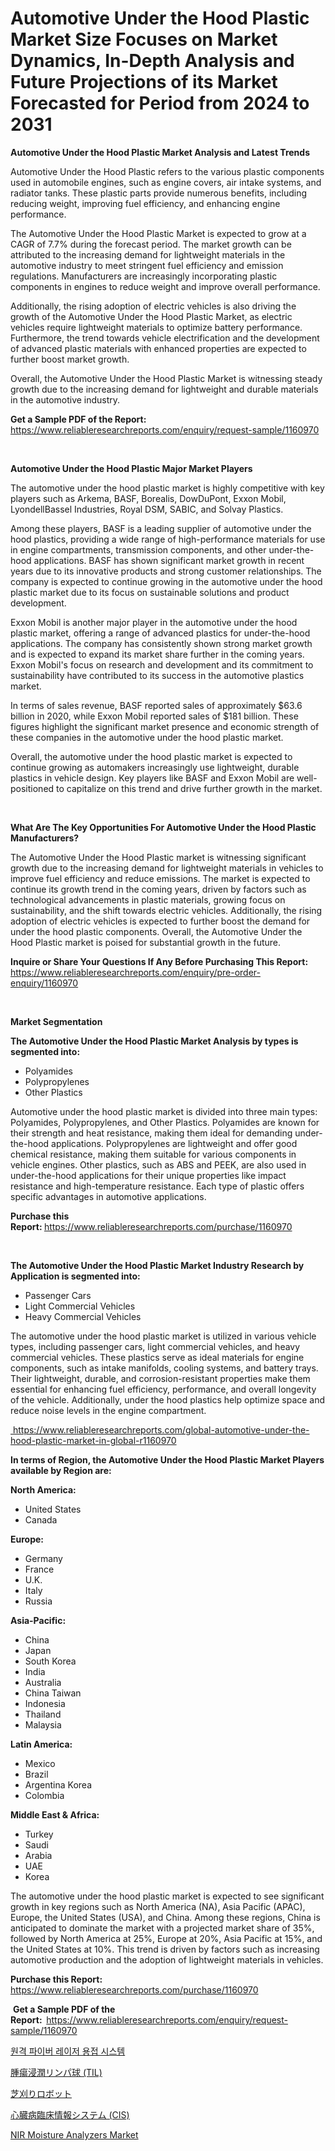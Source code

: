 <p><h1>Automotive Under the Hood Plastic Market Size Focuses on Market Dynamics, In-Depth Analysis and Future Projections of its Market Forecasted for Period from 2024 to 2031</h1></p><p><strong>Automotive Under the Hood Plastic Market Analysis and Latest Trends</strong></p>
<p><p>Automotive Under the Hood Plastic refers to the various plastic components used in automobile engines, such as engine covers, air intake systems, and radiator tanks. These plastic parts provide numerous benefits, including reducing weight, improving fuel efficiency, and enhancing engine performance.</p><p>The Automotive Under the Hood Plastic Market is expected to grow at a CAGR of 7.7% during the forecast period. The market growth can be attributed to the increasing demand for lightweight materials in the automotive industry to meet stringent fuel efficiency and emission regulations. Manufacturers are increasingly incorporating plastic components in engines to reduce weight and improve overall performance.</p><p>Additionally, the rising adoption of electric vehicles is also driving the growth of the Automotive Under the Hood Plastic Market, as electric vehicles require lightweight materials to optimize battery performance. Furthermore, the trend towards vehicle electrification and the development of advanced plastic materials with enhanced properties are expected to further boost market growth.</p><p>Overall, the Automotive Under the Hood Plastic Market is witnessing steady growth due to the increasing demand for lightweight and durable materials in the automotive industry.</p></p>
<p><strong>Get a Sample PDF of the Report:&nbsp;</strong> <a href="https://www.reliableresearchreports.com/enquiry/request-sample/1160970">https://www.reliableresearchreports.com/enquiry/request-sample/1160970</a></p>
<p>&nbsp;</p>
<p><strong>Automotive Under the Hood Plastic Major Market Players</strong></p>
<p><p>The automotive under the hood plastic market is highly competitive with key players such as Arkema, BASF, Borealis, DowDuPont, Exxon Mobil, LyondellBassel Industries, Royal DSM, SABIC, and Solvay Plastics. </p><p>Among these players, BASF is a leading supplier of automotive under the hood plastics, providing a wide range of high-performance materials for use in engine compartments, transmission components, and other under-the-hood applications. BASF has shown significant market growth in recent years due to its innovative products and strong customer relationships. The company is expected to continue growing in the automotive under the hood plastic market due to its focus on sustainable solutions and product development.</p><p>Exxon Mobil is another major player in the automotive under the hood plastic market, offering a range of advanced plastics for under-the-hood applications. The company has consistently shown strong market growth and is expected to expand its market share further in the coming years. Exxon Mobil's focus on research and development and its commitment to sustainability have contributed to its success in the automotive plastics market.</p><p>In terms of sales revenue, BASF reported sales of approximately $63.6 billion in 2020, while Exxon Mobil reported sales of $181 billion. These figures highlight the significant market presence and economic strength of these companies in the automotive under the hood plastic market.</p><p>Overall, the automotive under the hood plastic market is expected to continue growing as automakers increasingly use lightweight, durable plastics in vehicle design. Key players like BASF and Exxon Mobil are well-positioned to capitalize on this trend and drive further growth in the market.</p></p>
<p>&nbsp;</p>
<p><strong>What Are The Key Opportunities For Automotive Under the Hood Plastic Manufacturers?</strong></p>
<p><p>The Automotive Under the Hood Plastic market is witnessing significant growth due to the increasing demand for lightweight materials in vehicles to improve fuel efficiency and reduce emissions. The market is expected to continue its growth trend in the coming years, driven by factors such as technological advancements in plastic materials, growing focus on sustainability, and the shift towards electric vehicles. Additionally, the rising adoption of electric vehicles is expected to further boost the demand for under the hood plastic components. Overall, the Automotive Under the Hood Plastic market is poised for substantial growth in the future.</p></p>
<p><strong>Inquire or Share Your Questions If Any Before Purchasing This Report:</strong> <a href="https://www.reliableresearchreports.com/enquiry/pre-order-enquiry/1160970">https://www.reliableresearchreports.com/enquiry/pre-order-enquiry/1160970</a></p>
<p>&nbsp;</p>
<p><strong>Market Segmentation</strong></p>
<p><strong>The Automotive Under the Hood Plastic Market Analysis by types is segmented into:</strong></p>
<p><ul><li>Polyamides</li><li>Polypropylenes</li><li>Other Plastics</li></ul></p>
<p><p>Automotive under the hood plastic market is divided into three main types: Polyamides, Polypropylenes, and Other Plastics. Polyamides are known for their strength and heat resistance, making them ideal for demanding under-the-hood applications. Polypropylenes are lightweight and offer good chemical resistance, making them suitable for various components in vehicle engines. Other plastics, such as ABS and PEEK, are also used in under-the-hood applications for their unique properties like impact resistance and high-temperature resistance. Each type of plastic offers specific advantages in automotive applications.</p></p>
<p><strong>Purchase this Report:&nbsp;</strong><a href="https://www.reliableresearchreports.com/purchase/1160970">https://www.reliableresearchreports.com/purchase/1160970</a></p>
<p>&nbsp;</p>
<p><strong>The Automotive Under the Hood Plastic Market Industry Research by Application is segmented into:</strong></p>
<p><ul><li>Passenger Cars</li><li>Light Commercial Vehicles</li><li>Heavy Commercial Vehicles</li></ul></p>
<p><p>The automotive under the hood plastic market is utilized in various vehicle types, including passenger cars, light commercial vehicles, and heavy commercial vehicles. These plastics serve as ideal materials for engine components, such as intake manifolds, cooling systems, and battery trays. Their lightweight, durable, and corrosion-resistant properties make them essential for enhancing fuel efficiency, performance, and overall longevity of the vehicle. Additionally, under the hood plastics help optimize space and reduce noise levels in the engine compartment.</p></p>
<p><a href="https://www.reliableresearchreports.com/global-automotive-under-the-hood-plastic-market-in-global-r1160970">&nbsp;https://www.reliableresearchreports.com/global-automotive-under-the-hood-plastic-market-in-global-r1160970</a></p>
<p><strong>In terms of Region, the Automotive Under the Hood Plastic Market Players available by Region are:</strong></p>
<p>
    <p> <strong> North America: </strong>
        <ul>
            <li>United States</li>
            <li>Canada</li>
        </ul>
        </p> 
    <p> <strong> Europe: </strong>
        <ul>
            <li>Germany</li>
            <li>France</li>
            <li>U.K.</li>
            <li>Italy</li>
            <li>Russia</li>
        </ul>
        </p> 
    <p> <strong> Asia-Pacific: </strong>
        <ul>
            <li>China</li>
            <li>Japan</li>
            <li>South Korea</li>
            <li>India</li>
            <li>Australia</li>
            <li>China Taiwan</li>
            <li>Indonesia</li>
            <li>Thailand</li>
            <li>Malaysia</li>
        </ul>
        </p> 
    <p> <strong> Latin America: </strong>
        <ul>
            <li>Mexico</li>
            <li>Brazil</li>
            <li>Argentina Korea</li>
            <li>Colombia</li>
        </ul>
        </p> 
    <p> <strong> Middle East & Africa: </strong>
        <ul>
            <li>Turkey</li>
            <li>Saudi</li>
            <li>Arabia</li>
            <li>UAE</li>
            <li>Korea</li>
        </ul>
    </p>
    </p>
<p><p>The automotive under the hood plastic market is expected to see significant growth in key regions such as North America (NA), Asia Pacific (APAC), Europe, the United States (USA), and China. Among these regions, China is anticipated to dominate the market with a projected market share of 35%, followed by North America at 25%, Europe at 20%, Asia Pacific at 15%, and the United States at 10%. This trend is driven by factors such as increasing automotive production and the adoption of lightweight materials in vehicles.</p></p>
<p><strong>Purchase this Report: </strong><a href="https://www.reliableresearchreports.com/purchase/1160970">https://www.reliableresearchreports.com/purchase/1160970</a></p>
<p>&nbsp;<strong>Get a Sample PDF of the Report:&nbsp;&nbsp;</strong><a href="https://www.reliableresearchreports.com/enquiry/request-sample/1160970">https://www.reliableresearchreports.com/enquiry/request-sample/1160970</a></p>
<p><strong></strong></p>
<p><p><a href="https://medium.com/@kellylyncyh543964/%EC%9B%90%EA%B2%A9-%EC%84%AC%EC%9C%A0-%EB%A0%88%EC%9D%B4%EC%A0%80-%EC%9A%A9%EC%A0%91-%EC%8B%9C%EC%8A%A4%ED%85%9C-%EC%8B%9C%EC%9E%A5%EC%9D%80-%EC%8B%9C%EC%9E%A5-%EC%A0%90%EC%9C%A0%EC%9C%A8-%ED%81%AC%EA%B8%B0-%EB%B0%8F-2031%EB%85%84%EA%B9%8C%EC%A7%80%EC%9D%98-%EC%98%88%EC%B8%A1%EB%90%9C-%EC%98%88%EC%B8%A1%EC%97%90-%EC%B4%88%EC%A0%90%EC%9D%84-%EB%A7%9E%EC%B6%A5%EB%8B%88%EB%8B%A4-d94a32636bbd">원격 파이버 레이저 용접 시스템</a></p><p><a href="https://medium.com/@saigekulas/%E8%85%AB%E7%98%8D%E6%B5%B8%E6%BD%A4%E3%83%AA%E3%83%B3%E3%83%91%E7%90%83-til-%E5%B8%82%E5%A0%B4%E5%88%86%E6%9E%90%E3%81%8A%E3%82%88%E3%81%B32024%E5%B9%B4%E3%81%8B%E3%82%892031%E5%B9%B4%E3%81%BE%E3%81%A7%E3%81%AE%E6%9C%9F%E9%96%93%E3%81%AE%E3%82%B5%E3%82%A4%E3%82%BA%E4%BA%88%E6%B8%AC-a1501085f004">腫瘍浸潤リンパ球 (TIL)</a></p><p><a href="https://github.com/JerelSchulit20231/Market-Research-Report-List-1/blob/main/939098788852.md">芝刈りロボット</a></p><p><a href="https://medium.com/@maureenbiologist34/%E5%BF%83%E8%87%93%E7%97%85%E5%AD%A6%E8%87%A8%E5%BA%8A%E6%83%85%E5%A0%B1%E3%82%B7%E3%82%B9%E3%83%86%E3%83%A0-cis-%E5%B8%82%E5%A0%B4%E3%81%AE%E8%A6%8F%E6%A8%A1%E3%81%8C-%E3%82%B0%E3%83%AD%E3%83%BC%E3%83%90%E3%83%AB%E7%94%A3%E6%A5%AD%E3%81%AB%E3%81%8A%E3%81%91%E3%82%8B%E6%9C%80%E9%81%A9%E3%81%AA%E3%83%9E%E3%83%BC%E3%82%B1%E3%83%86%E3%82%A3%E3%83%B3%E3%82%B0%E3%83%81%E3%83%A3%E3%83%B3%E3%83%8D%E3%83%AB%E3%82%92%E6%98%8E%E3%82%89%E3%81%8B%E3%81%AB%E3%81%97%E3%81%BE%E3%81%99-8083816d2e90">心臓病臨床情報システム (CIS)</a></p><p><a href="https://github.com/nancykennedykellievqfqt2/Market-Research-Report-List-2/blob/main/nir-moisture-analyzers-market.md">NIR Moisture Analyzers Market</a></p></p>